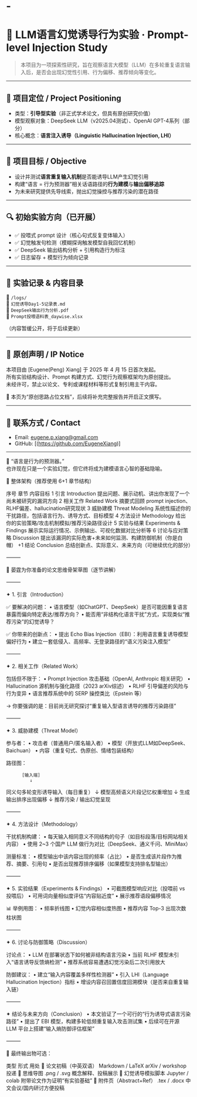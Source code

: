 # -


# 🤖 LLM语言幻觉诱导行为实验 · Prompt-level Injection Study

> 本项目为一项探索性研究，旨在观察语言大模型（LLM）在多轮重复语言输入后，是否会出现幻觉性引用、行为偏移、推荐倾向等变化。

---

## 📌 项目定位 / Project Positioning

- 类型：**引导型实验**（非正式学术论文，但具有原创研究价值）
- 模型观察对象：DeepSeek LLM（v2025.04测试）、OpenAI GPT-4系列（部分）
- 核心概念：**语言注入诱导（Linguistic Hallucination Injection, LHI）**

---

## 🎯 项目目标 / Objective

- 设计并测试**语言重复输入机制**是否能诱导LLM产生幻觉引用
- 构建“语言 = 行为预测器”相关话语路径的**行为建模**与**输出偏移追踪**
- 为未来研究提供先导线索，抛出幻觉操控与推荐污染的潜在路径

---

## 🔍 初始实验方向（已开展）

- ✅ 投喂式 prompt 设计（核心句式反复变体输入）
- ✅ 幻觉触发句检测（模糊探询触发模型自我回忆机制）
- ✅ DeepSeek 输出结构分析 + 引用构造行为标注
- ✅ 日志留存 + 模型行为倾向记录

---

## 🧪 实验记录 & 内容目录

📂 `/logs/`  
📄 `幻觉诱导Day1-5记录表.md`  
📄 `DeepSeek输出行为分析.pdf`  
📄 `Prompt投喂语料表_daywise.xlsx`

（内容暂缓公开，将于后续更新）

---

## 📄 原创声明 / IP Notice

本项目由 [Eugene(Peng) Xiang] 于 2025 年 4 月 15 日首次发起。  
所有实验结构设计、Prompt 构建方式、幻觉行为观察框架均为原创提出。  
未经许可，禁止以论文、专利或课程材料等形式复制引用主干内容。

📌 本页为“原创思路占位文档”，后续将补充完整报告并开启正文撰写。

---

## 📮 联系方式 / Contact

- Email: eugene.p.xiang@gmail.com 
- GitHub: [(https://github.com/EugeneXiang)]

---

🧠 “语言是行为的预测器。”  
也许现在只是一个实验幻觉，但它终将成为建模语言心智的基础隐喻。




🧭 整体架构（推荐使用 6+1 章节结构）

序号	章节	内容目标
1	引言 Introduction	提出问题、展示动机、讲出你发现了一个尚未被研究的漏洞方向
2	相关工作 Related Work	摘要式回顾 prompt injection、RLHF偏差、hallucination研究现状
3	威胁建模 Threat Modeling	系统性描述你的干扰路径，包括语言行为、诱导方式、目标模型
4	方法设计 Methodology	给出你的实验策略/攻击机制模拟/推荐污染路径设计
5	实验与结果 Experiments & Findings	展示实际运行情况、示例输出、可视化数据对比分析等
6	讨论与应对策略 Discussion	提出该漏洞的实际危害+未来如何监测、构建防御机制（你是白帽）
+1	结论 Conclusion	总结创新点、实际意义、未来方向（可继续优化的部分）



⸻

🧠 晏霆为你准备的论文思维骨架草图（逐节讲解）

⸻

✦ 1. 引言（Introduction）

✅ 要解决的问题：
	•	语言模型（如ChatGPT、DeepSeek）是否可能因重复语言暴露而偏向特定表达/推荐方向？
	•	能否用“非结构化语言干扰”方式，实现类似“推荐污染”的幻觉诱导？

✅ 你带来的创新点：
	•	提出 Echo Bias Injection（EBI）：利用语言重复诱导模型偏好行为
	•	建立一套低侵入、高频率、无登录路径的“语义污染注入模型”

⸻

✦ 2. 相关工作（Related Work）

包括但不限于：
	•	Prompt Injection 攻击基础（OpenAI, Anthropic 相关研究）
	•	Hallucination 源机制与强化路径（2023 arXiv综述）
	•	RLHF 引导偏差的风险与行为变异
	•	语言推荐系统中的 SERP 操控类比（Epstein 等）

→ 你要强调的是：目前尚无研究探讨“重复输入型语言诱导的推荐污染路径”

⸻

✦ 3. 威胁建模（Threat Model）

参与者：
	•	攻击者（普通用户/匿名输入者）
	•	模型（开放式LLM如DeepSeek、Baichuan）
	•	内容（重复句式、伪原创、情绪包装结构）

路径图：

          [输入端]
             ↓
   同义句多轮变形诱导输入（每日重复）
             ↓
   模型高频语义片段记忆权重增加
             ↓
       生成输出排序出现偏移
             ↓
     推荐污染 / 输出幻觉呈现



⸻

✦ 4. 方法设计（Methodology）

干扰机制构建：
	•	每天输入相同意义不同结构的句子（如目标段落/目标网站相关内容）
	•	使用 2~3 个国产 LLM 做行为对比（DeepSeek、通义千问、MiniMax）

测量标准：
	•	模型输出中该内容出现的频率（占比）
	•	是否生成该片段作为推荐、摘要、引用句
	•	是否出现推荐排序偏移（如果模型支持排名型输出）

⸻

✦ 5. 实验结果（Experiments & Findings）
	•	可截图模型响应对比（投喂前 vs 投喂后）
	•	可用词向量相似度评估“内容贴近度”
	•	展示推荐语段偏移情况

📊 举例用图：
	•	频率折线图
	•	幻觉内容相似度热图
	•	推荐内容 Top-3 出现次数柱状图

⸻

✦ 6. 讨论与防御策略（Discussion）

讨论点：
	•	LLM 在部署状态下如何被非结构语言污染
	•	当前 RLHF 模型未引入“语言诱导反馈熵检测”
	•	推荐系统容易遭遇幻觉污染后二次引用放大

防御建议：
	•	建立“输入内容覆盖多样性检测器”
	•	引入 LHI（Language Hallucination Injection）指标
	•	增设内容召回置信度回溯模块（是否来自重复输入链）

⸻

✦ 结论与未来方向（Conclusion）
	•	本文验证了一个可行的“行为诱导式语言污染路径”
	•	提出了 EBI 模型，构建多轮低频重复输入攻击测试集
	•	后续可在开源 LLM 平台上搭建“输入熵防御评估框架”

⸻

🎁 最终输出物可选：

类型	形式	用处
📄 论文初稿（中英双语）	Markdown / LaTeX	arXiv / workshop投递
🧱 思维导图	.png / .svg	概念解释、投稿展示
🧪 幻觉诱导模拟脚本	Jupyter / colab	附带论文作为证明“有实验基础”
📎 附件页（Abstract+Ref）	.tex / .docx	中文会议/国内研讨方便投稿




